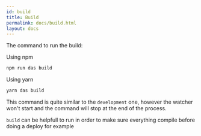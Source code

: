 ```yaml
---
id: build
title: Build
permalink: docs/build.html
layout: docs
---
```


The command to run the build:

Using npm
```sh
npm run das build
```

Using yarn
```sh
yarn das build
```

This command is quite similar to the `development` one, however the watcher won't start
and the command will stop at the end of the process.

`build` can be helpfull to run in order to make sure everything compile before doing a deploy
for example